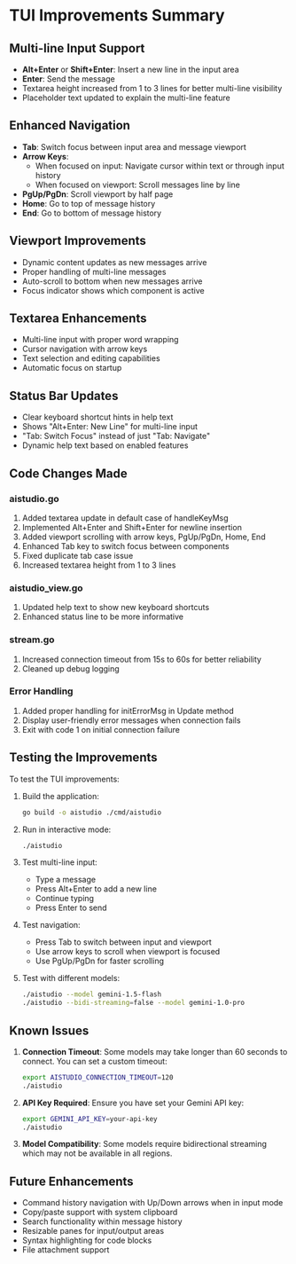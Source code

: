 # TUI Improvements Summary

## Multi-line Input Support
- **Alt+Enter** or **Shift+Enter**: Insert a new line in the input area
- **Enter**: Send the message
- Textarea height increased from 1 to 3 lines for better multi-line visibility
- Placeholder text updated to explain the multi-line feature

## Enhanced Navigation
- **Tab**: Switch focus between input area and message viewport
- **Arrow Keys**:
  - When focused on input: Navigate cursor within text or through input history
  - When focused on viewport: Scroll messages line by line
- **PgUp/PgDn**: Scroll viewport by half page
- **Home**: Go to top of message history
- **End**: Go to bottom of message history

## Viewport Improvements
- Dynamic content updates as new messages arrive
- Proper handling of multi-line messages
- Auto-scroll to bottom when new messages arrive
- Focus indicator shows which component is active

## Textarea Enhancements
- Multi-line input with proper word wrapping
- Cursor navigation with arrow keys
- Text selection and editing capabilities
- Automatic focus on startup

## Status Bar Updates
- Clear keyboard shortcut hints in help text
- Shows "Alt+Enter: New Line" for multi-line input
- "Tab: Switch Focus" instead of just "Tab: Navigate"
- Dynamic help text based on enabled features

## Code Changes Made

### aistudio.go
1. Added textarea update in default case of handleKeyMsg
2. Implemented Alt+Enter and Shift+Enter for newline insertion
3. Added viewport scrolling with arrow keys, PgUp/PgDn, Home, End
4. Enhanced Tab key to switch focus between components
5. Fixed duplicate tab case issue
6. Increased textarea height from 1 to 3 lines

### aistudio_view.go
1. Updated help text to show new keyboard shortcuts
2. Enhanced status line to be more informative

### stream.go
1. Increased connection timeout from 15s to 60s for better reliability
2. Cleaned up debug logging

### Error Handling
1. Added proper handling for initErrorMsg in Update method
2. Display user-friendly error messages when connection fails
3. Exit with code 1 on initial connection failure

## Testing the Improvements

To test the TUI improvements:

1. Build the application:
   ```bash
   go build -o aistudio ./cmd/aistudio
   ```

2. Run in interactive mode:
   ```bash
   ./aistudio
   ```

3. Test multi-line input:
   - Type a message
   - Press Alt+Enter to add a new line
   - Continue typing
   - Press Enter to send

4. Test navigation:
   - Press Tab to switch between input and viewport
   - Use arrow keys to scroll when viewport is focused
   - Use PgUp/PgDn for faster scrolling

5. Test with different models:
   ```bash
   ./aistudio --model gemini-1.5-flash
   ./aistudio --bidi-streaming=false --model gemini-1.0-pro
   ```

## Known Issues

1. **Connection Timeout**: Some models may take longer than 60 seconds to connect. You can set a custom timeout:
   ```bash
   export AISTUDIO_CONNECTION_TIMEOUT=120
   ./aistudio
   ```

2. **API Key Required**: Ensure you have set your Gemini API key:
   ```bash
   export GEMINI_API_KEY=your-api-key
   ./aistudio
   ```

3. **Model Compatibility**: Some models require bidirectional streaming which may not be available in all regions.

## Future Enhancements

- Command history navigation with Up/Down arrows when in input mode
- Copy/paste support with system clipboard
- Search functionality within message history
- Resizable panes for input/output areas
- Syntax highlighting for code blocks
- File attachment support